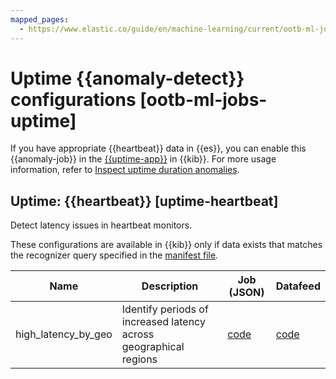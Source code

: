 ```yaml
---
mapped_pages:
  - https://www.elastic.co/guide/en/machine-learning/current/ootb-ml-jobs-uptime.html
---
```


# Uptime {{anomaly-detect}} configurations [ootb-ml-jobs-uptime]

If you have appropriate {{heartbeat}} data in {{es}}, you can enable this {{anomaly-job}} in the [{{uptime-app}}](/solutions/observability/apps/synthetic-monitoring.md#monitoring-uptime) in {{kib}}. For more usage information, refer to [Inspect uptime duration anomalies](/solutions/observability/apps/inspect-uptime-duration-anomalies.md).


## Uptime: {{heartbeat}} [uptime-heartbeat]

Detect latency issues in heartbeat monitors.

These configurations are available in {{kib}} only if data exists that matches the recognizer query specified in the [manifest file](https://github.com/elastic/kibana/blob/master/x-pack/platform/plugins/shared/ml/server/models/data_recognizer/modules/uptime_heartbeat/manifest.json).

| Name | Description | Job (JSON) | Datafeed |
| --- | --- | --- | --- |
| high_latency_by_geo | Identify periods of increased latency across geographical regions | [code](https://github.com/elastic/kibana/blob/master/x-pack/platform/plugins/shared/ml/server/models/data_recognizer/modules/uptime_heartbeat/ml/high_latency_by_geo.json) | [code](https://github.com/elastic/kibana/blob/master/x-pack/platform/plugins/shared/ml/server/models/data_recognizer/modules/uptime_heartbeat/ml/datafeed_high_latency_by_geo.json) |

